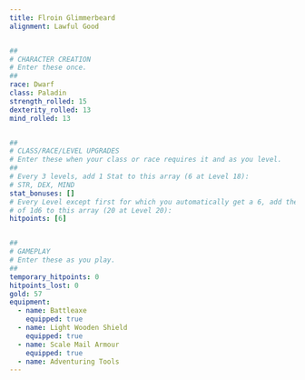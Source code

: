 ```yaml
---
title: Flroin Glimmerbeard
alignment: Lawful Good


##
# CHARACTER CREATION
# Enter these once.
##
race: Dwarf
class: Paladin
strength_rolled: 15
dexterity_rolled: 13
mind_rolled: 13


##
# CLASS/RACE/LEVEL UPGRADES
# Enter these when your class or race requires it and as you level.
##
# Every 3 levels, add 1 Stat to this array (6 at Level 18):
# STR, DEX, MIND
stat_bonuses: []
# Every Level except first for which you automatically get a 6, add the result
# of 1d6 to this array (20 at Level 20):
hitpoints: [6]


##
# GAMEPLAY
# Enter these as you play.
##
temporary_hitpoints: 0
hitpoints_lost: 0
gold: 57
equipment:
  - name: Battleaxe
    equipped: true
  - name: Light Wooden Shield
    equipped: true
  - name: Scale Mail Armour
    equipped: true
  - name: Adventuring Tools
---
```

